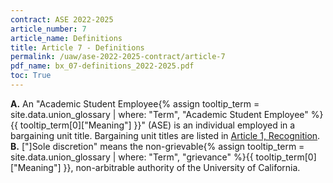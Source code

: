 ```yaml
---
contract: ASE 2022-2025
article_number: 7
article_name: Definitions 
title: Article 7 - Definitions 
permalink: /uaw/ase-2022-2025-contract/article-7
pdf_name: bx_07-definitions_2022-2025.pdf
toc: True
---
```



<div class="lvl1"><b>A.</b> An "<span class="tooltip">Academic Student Employee<span class="tooltip-text">{% assign tooltip_term = site.data.union_glossary | where: "Term", "Academic Student Employee" %}{{ tooltip_term[0]["Meaning"] }}</span></span>" (ASE) is an individual employed in a bargaining unit title. Bargaining unit titles are listed in <a href="/uaw/ase-2022-2025-contract/article-1">Article 1, Recognition</a>.</div>
<div class="lvl1"><b>B.</b> ["]Sole discretion" means the non-<span class="tooltip">grievable<span class="tooltip-text">{% assign tooltip_term = site.data.union_glossary | where: "Term", "grievance" %}{{ tooltip_term[0]["Meaning"] }}</span></span>, non-arbitrable authority of the University of California.</div>

